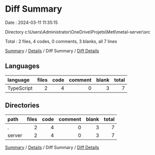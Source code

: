 # Diff Summary

Date : 2024-03-11 11:35:15

Directory c:\\Users\\Administrator\\OneDrive\\Projets\\Metl\\metal-server\\src

Total : 2 files,  4 codes, 0 comments, 3 blanks, all 7 lines

[Summary](results.md) / [Details](details.md) / Diff Summary / [Diff Details](diff-details.md)

## Languages
| language | files | code | comment | blank | total |
| :--- | ---: | ---: | ---: | ---: | ---: |
| TypeScript | 2 | 4 | 0 | 3 | 7 |

## Directories
| path | files | code | comment | blank | total |
| :--- | ---: | ---: | ---: | ---: | ---: |
| . | 2 | 4 | 0 | 3 | 7 |
| server | 2 | 4 | 0 | 3 | 7 |

[Summary](results.md) / [Details](details.md) / Diff Summary / [Diff Details](diff-details.md)